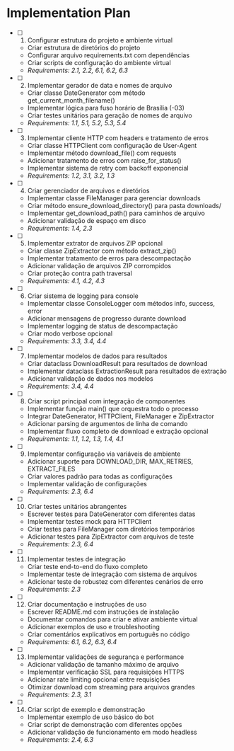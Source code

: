 # Implementation Plan

- [ ] 1. Configurar estrutura do projeto e ambiente virtual
  - Criar estrutura de diretórios do projeto
  - Configurar arquivo requirements.txt com dependências
  - Criar scripts de configuração do ambiente virtual
  - _Requirements: 2.1, 2.2, 6.1, 6.2, 6.3_

- [ ] 2. Implementar gerador de data e nomes de arquivo
  - Criar classe DateGenerator com método get_current_month_filename()
  - Implementar lógica para fuso horário de Brasília (-03)
  - Criar testes unitários para geração de nomes de arquivo
  - _Requirements: 1.1, 5.1, 5.2, 5.3, 5.4_

- [ ] 3. Implementar cliente HTTP com headers e tratamento de erros
  - Criar classe HTTPClient com configuração de User-Agent
  - Implementar método download_file() com requests
  - Adicionar tratamento de erros com raise_for_status()
  - Implementar sistema de retry com backoff exponencial
  - _Requirements: 1.2, 3.1, 3.2, 1.3_

- [ ] 4. Criar gerenciador de arquivos e diretórios
  - Implementar classe FileManager para gerenciar downloads
  - Criar método ensure_download_directory() para pasta downloads/
  - Implementar get_download_path() para caminhos de arquivo
  - Adicionar validação de espaço em disco
  - _Requirements: 1.4, 2.3_

- [ ] 5. Implementar extrator de arquivos ZIP opcional
  - Criar classe ZipExtractor com método extract_zip()
  - Implementar tratamento de erros para descompactação
  - Adicionar validação de arquivos ZIP corrompidos
  - Criar proteção contra path traversal
  - _Requirements: 4.1, 4.2, 4.3_

- [ ] 6. Criar sistema de logging para console
  - Implementar classe ConsoleLogger com métodos info, success, error
  - Adicionar mensagens de progresso durante download
  - Implementar logging de status de descompactação
  - Criar modo verbose opcional
  - _Requirements: 3.3, 3.4, 4.4_

- [ ] 7. Implementar modelos de dados para resultados
  - Criar dataclass DownloadResult para resultados de download
  - Implementar dataclass ExtractionResult para resultados de extração
  - Adicionar validação de dados nos modelos
  - _Requirements: 3.4, 4.4_

- [ ] 8. Criar script principal com integração de componentes
  - Implementar função main() que orquestra todo o processo
  - Integrar DateGenerator, HTTPClient, FileManager e ZipExtractor
  - Adicionar parsing de argumentos de linha de comando
  - Implementar fluxo completo de download e extração opcional
  - _Requirements: 1.1, 1.2, 1.3, 1.4, 4.1_

- [ ] 9. Implementar configuração via variáveis de ambiente
  - Adicionar suporte para DOWNLOAD_DIR, MAX_RETRIES, EXTRACT_FILES
  - Criar valores padrão para todas as configurações
  - Implementar validação de configurações
  - _Requirements: 2.3, 6.4_

- [ ] 10. Criar testes unitários abrangentes
  - Escrever testes para DateGenerator com diferentes datas
  - Implementar testes mock para HTTPClient
  - Criar testes para FileManager com diretórios temporários
  - Adicionar testes para ZipExtractor com arquivos de teste
  - _Requirements: 2.3, 6.4_

- [ ] 11. Implementar testes de integração
  - Criar teste end-to-end do fluxo completo
  - Implementar teste de integração com sistema de arquivos
  - Adicionar teste de robustez com diferentes cenários de erro
  - _Requirements: 2.3_

- [ ] 12. Criar documentação e instruções de uso
  - Escrever README.md com instruções de instalação
  - Documentar comandos para criar e ativar ambiente virtual
  - Adicionar exemplos de uso e troubleshooting
  - Criar comentários explicativos em português no código
  - _Requirements: 6.1, 6.2, 6.3, 6.4_

- [ ] 13. Implementar validações de segurança e performance
  - Adicionar validação de tamanho máximo de arquivo
  - Implementar verificação SSL para requisições HTTPS
  - Adicionar rate limiting opcional entre requisições
  - Otimizar download com streaming para arquivos grandes
  - _Requirements: 2.3, 3.1_

- [ ] 14. Criar script de exemplo e demonstração
  - Implementar exemplo de uso básico do bot
  - Criar script de demonstração com diferentes opções
  - Adicionar validação de funcionamento em modo headless
  - _Requirements: 2.4, 6.3_
